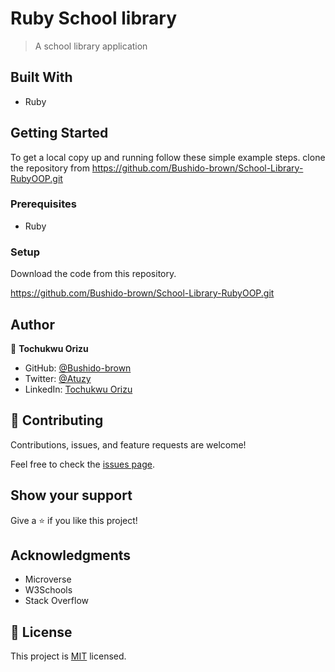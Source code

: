 # Ruby School library

> A school library application

## Built With

- Ruby

## Getting Started

To get a local copy up and running follow these simple example steps.
clone the repository from https://github.com/Bushido-brown/School-Library-RubyOOP.git

### Prerequisites

- Ruby

### Setup

Download the code from this repository.

https://github.com/Bushido-brown/School-Library-RubyOOP.git

## Author

👤 **Tochukwu Orizu**

- GitHub: [@Bushido-brown](https://github.com/Bushido-brown)
- Twitter: [@Atuzy](https://twitter.com/tuzy)
- LinkedIn: [Tochukwu Orizu](https://www.linkedin.com/in/tochukwuorizu/)

## 🤝 Contributing

Contributions, issues, and feature requests are welcome!

Feel free to check the [issues page](../../issues/).

## Show your support

Give a ⭐️ if you like this project!

## Acknowledgments

- Microverse
- W3Schools
- Stack Overflow

## 📝 License

This project is [MIT](./MIT.md) licensed.
